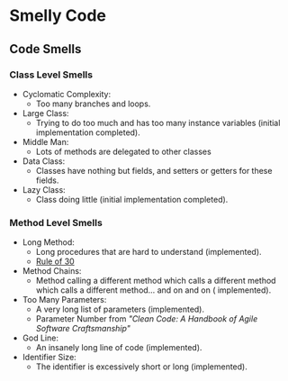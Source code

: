 # Smelly Code

## Code Smells

### Class Level Smells

- Cyclomatic Complexity:
    - Too many branches and loops.
- Large Class:
    - Trying to do too much and has too many instance variables (initial implementation completed).
- Middle Man:
    - Lots of methods are delegated to other classes
- Data Class:
    - Classes have nothing but fields, and setters or getters for these fields.
- Lazy Class:
    - Class doing little (initial implementation completed).

### Method Level Smells

- Long Method:
    - Long procedures that are hard to understand (implemented).
    - [Rule of 30](https://dzone.com/articles/rule-30-–-when-method-class-or)
- Method Chains:
    - Method calling a different method which calls a different method which calls a different method… and on and on (
      implemented).
- Too Many Parameters:
    - A very long list of parameters (implemented).
    - Parameter Number from _"Clean Code: A Handbook of Agile Software Craftsmanship"_
- God Line:
    - An insanely long line of code (implemented).
- Identifier Size:
    - The identifier is excessively short or long (implemented).